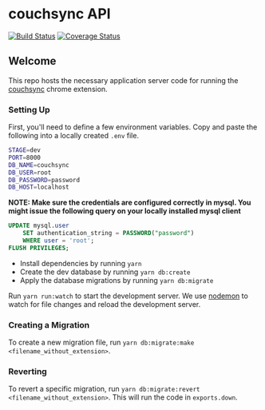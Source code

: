 # couchsync API

[![Build Status](https://travis-ci.org/rkrishn7/couchsync-api.svg?branch=main)](https://travis-ci.org/rkrishn7/couchsync-api)
[![Coverage Status](https://coveralls.io/repos/github/rkrishn7/couchsync-api/badge.svg?branch=main)](https://coveralls.io/github/rkrishn7/couchsync-api?branch=main)

## Welcome

This repo hosts the necessary application server code for running the [couchsync](https://rkrishn7.github.io/couchsync/) chrome extension.

### Setting Up

First, you'll need to define a few environment variables. Copy and paste the following into a locally created `.env` file.

```sh
STAGE=dev
PORT=8000
DB_NAME=couchsync
DB_USER=root
DB_PASSWORD=password
DB_HOST=localhost
```

**NOTE: Make sure the credentials are configured correctly in mysql. You might issue the following query on your locally installed mysql client**

```sql
UPDATE mysql.user 
    SET authentication_string = PASSWORD("password")
    WHERE user = 'root';
FLUSH PRIVILEGES;
```

- Install dependencies by running `yarn`
- Create the dev database by running `yarn db:create`
- Apply the database migrations by running `yarn db:migrate`

Run `yarn run:watch` to start the development server. We use [nodemon](https://www.npmjs.com/package/nodemon) to watch for file changes and reload the development server.

### Creating a Migration

To create a new migration file, run `yarn db:migrate:make <filename_without_extension>`.

### Reverting

To revert a specific migration, run `yarn db:migrate:revert <filename_without_extension>`. This will run the code in `exports.down`.

